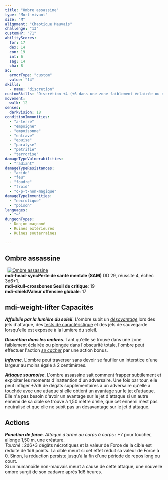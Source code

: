 ```yaml
---
title: "Ombre assassine"
type: "Mort-vivant"
size: "M"
alignment: "Chaotique Mauvais"
challenge: "13"
customHP: "71"
abilityScores:
  for: 17
  dex: 14
  con: 19
  int: 6
  sag: 14
  cha: 8
ac:
  armorType: "custom"
  value: "14"
skills:
  - name: "discretion"
customSkills: "Discrétion +4 (+6 dans une zone faiblement éclairée ou dans l'obscurité totale)"
movement:
  walk: 12
senses:
  darkvision: 18
conditionImmunities:
  - "a-terre"
  - "empoigne"
  - "empoisonne"
  - "entrave"
  - "epuise"
  - "paralyse"
  - "petrifie"
  - "terrorise"
damageTypeVulnerabilities:
  - "radiant"
damageTypeResistances:
  - "acide"
  - "feu"
  - "foudre"
  - "froid"
  - "c-p-t-non-magique"
damageTypeImmunities:
  - "necrotique"
  - "poison"
languages:
  - "—"
dungeonTypes:
  - Donjon maçonné
  - Ruines extérieures
  - Ruines souterraines

---
```

## Ombre assassine
&nbsp;
[![Ombre assassine](https://www.douaratil.fr/illustrations/mort-vivant/ombreassassine300.jpeg)](https://www.douaratil.fr/illustrations/mort-vivant/ombreassassine.jpeg)  
**<v-icon>mdi-head-sync</v-icon>Perte de santé mentale (SAM)** DD 29, réussite 4, échec 3d6+1.  
**<v-icon>mdi-skull-crossbones</v-icon> Seuil de critique**: 19            
**<v-icon>mdi-shield</v-icon>Valeur offensive globale**: 17     
## <v-icon>mdi-weight-lifter</v-icon> Capacités
_**Affaiblie par la lumière du soleil**_. L'ombre subit un [_désavantage_](/utiliser-les-caracteristiques/#avantage-et-desavantage) lors des jets d'attaque, des [tests de caractéristique](/utiliser-les-caracteristiques/#tests-de-caracteristique) et des jets de sauvegarde lorsqu'elle est exposée à la lumière du soleil.

_**Discrétion dans les ombres**_. Tant qu'elle se trouve dans une zone faiblement éclairée ou plongée dans l'obscurité totale, l'ombre peut effectuer l'action [_se cacher_](/combattre/#se-cacher) par une action bonus.

_**Informe**_. L'ombre peut traverser sans devoir se faufiler un interstice d'une largeur au moins égale à 2 centimètres.   

_**Attaque sournoise**_. L'ombre assassine sait comment frapper subtilement et exploiter les moments d'inattention d'un adversaire. Une fois par tour, elle peut infliger +7d6 de dégâts supplémentaires à un adversaire qu'elle a touchée avec une attaque si elle obtient un avantage sur le jet d'attaque. 
Elle n'a pas besoin d'avoir un avantage sur le jet d'attaque si un autre ennemi de sa cible se trouve à 1,50 mètre d'elle, que cet ennemi n'est pas neutralisé et que elle ne subit pas un désavantage sur le jet d'attaque.

## Actions
_**Ponction de force**_. _Attaque d'arme au corps à corps_ : +7 pour toucher, allonge 1,50 m, une créature.  
_Touché_ : 2d6+3 dégâts nécrotiques et la valeur de Force de la cible est réduite de 1d6 points. La cible meurt si cet effet réduit sa valeur de Force à 0. Sinon, la réduction persiste jusqu'à la fin d'une période de repos long ou court.  
Si un humanoïde non-mauvais meurt à cause de cette attaque, une nouvelle ombre surgit de son cadavre après 1d6 heures.
